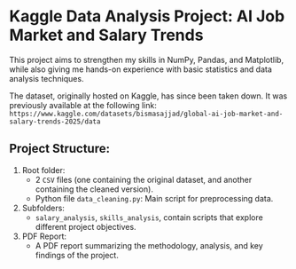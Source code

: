 # Kaggle Data Analysis Project: AI Job Market and Salary Trends

This project aims to strengthen my skills in NumPy, Pandas, and Matplotlib, while also giving me hands-on experience with basic statistics and data analysis techniques.

The dataset, originally hosted on Kaggle, has since been taken down. It was previously available at the following link:
`https://www.kaggle.com/datasets/bismasajjad/global-ai-job-market-and-salary-trends-2025/data`

## Project Structure: 
1. Root folder:
    * 2 `CSV` files (one containing the original dataset, and another containing the cleaned version).
    * Python file `data_cleaning.py`: Main script for preprocessing data.
2. Subfolders:
    * `salary_analysis`, `skills_analysis`, contain scripts that explore different project objectives.
3. PDF Report:
    * A PDF report summarizing the methodology, analysis, and key findings of the project.

